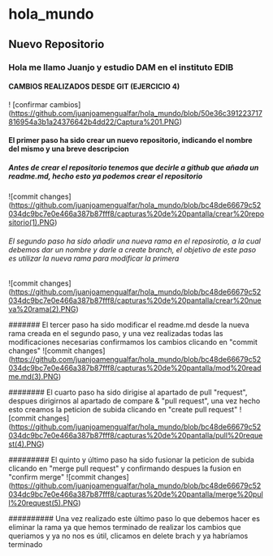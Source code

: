 # hola_mundo
## Nuevo Repositorio
### Hola me llamo Juanjo y estudio DAM en el instituto EDIB

#### CAMBIOS REALIZADOS DESDE GIT (EJERCICIO 4)

! [confirmar cambios] (https://github.com/juanjoamengualfar/hola_mundo/blob/50e36c391223717816954a3b1a24376642b4dd22/Captura%201.PNG)








#### El primer paso ha sido crear un nuevo repositorio, indicando el nombre del mismo y una breve descripcion
##### Antes de crear el repositorio tenemos que decirle a github que añada un readme.md, hecho esto ya podemos crear el repositorio
![commit changes] (https://github.com/juanjoamengualfar/hola_mundo/blob/bc48de66679c52034dc9bc7e0e466a387b87fff8/capturas%20de%20pantalla/crear%20repositorio(1).PNG)


###### El segundo paso ha sido añadir una nueva rama en el reposirotio, a la cual debemos dar un nombre y darle a create branch, el objetivo de este paso es utilizar la nueva rama para modificar la primera
![commit changes] (https://github.com/juanjoamengualfar/hola_mundo/blob/bc48de66679c52034dc9bc7e0e466a387b87fff8/capturas%20de%20pantalla/crear%20nueva%20rama(2).PNG)


####### El tercer paso ha sido modificar el readme.md desde la nueva rama creada en el segundo paso, y una vez realizadas todas las modificaciones necesarias confirmamos los cambios clicando en "commit changes"
![commit changes] (https://github.com/juanjoamengualfar/hola_mundo/blob/bc48de66679c52034dc9bc7e0e466a387b87fff8/capturas%20de%20pantalla/mod%20readme.md(3).PNG)


######## El cuarto paso ha sido dirigise al apartado de pull "request", despues dirigirnos al apartado de compare & "pull request", una vez hecho esto creamos la peticion de subida clicando en "create pull request"
![commit changes] (https://github.com/juanjoamengualfar/hola_mundo/blob/bc48de66679c52034dc9bc7e0e466a387b87fff8/capturas%20de%20pantalla/pull%20request(4).PNG)


######### El quinto y último paso ha sido fusionar la peticion de subida clicando en "merge pull request" y confirmando despues la fusion en "confirm merge"
![commit changes] (https://github.com/juanjoamengualfar/hola_mundo/blob/bc48de66679c52034dc9bc7e0e466a387b87fff8/capturas%20de%20pantalla/merge%20pull%20request(5).PNG)


########## Una vez realizado este último paso lo que debemos hacer es eliminar la rama ya que hemos terminado de realizar los cambios que queriamos y ya no nos es útil, clicamos en delete brach y ya habríamos terminado
